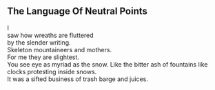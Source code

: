 The Language Of Neutral Points
------------------------------
I  
saw how wreaths are fluttered  
by the slender writing.  
Skeleton mountaineers and mothers.  
For me they are slightest.  
You see eye as myriad as the snow. Like the bitter ash of fountains like clocks protesting inside snows.  
It was a sifted business of trash barge and juices.  
